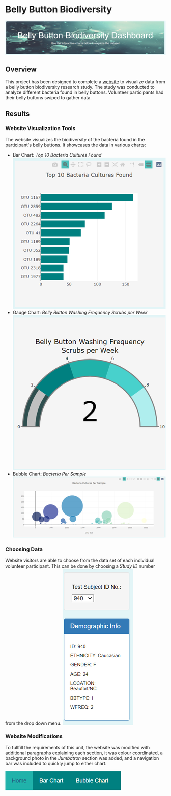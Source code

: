 # Belly Button Biodiversity

![Bellybutton diversity](static/images/intro.PNG)

## Overview

This project has been designed to complete a [website](https://www.google.com "Google's Homepage") to visualize data from a belly button biodiversity research study. The study was conducted to analyze different bacteria found in belly buttons. Volunteer participants had their belly buttons swiped to gather data. 

## Results

### Website Visualization Tools
The website visualizes the biodiversity of the bacteria found in the participant's belly buttons. It showcases the data in various charts:

- Bar Chart: *Top 10 Bacteria Cultures Found*
![Bar Chart](static/images/barchart.PNG)
- Gauge Chart: *Belly Button Washing Frequency Scrubs per Week*
![Gauge Chart](static/images/gauge.PNG)
- Bubble Chart: *Bacteria Per Sample*
![Bubble Chart](static/images/bubblechart.PNG)


### Choosing Data 
Website visitors are able to choose from the data set of each individual volunteer participant.  This can be done by choosing a *Study ID* number from the drop down menu.
![Choice](static/images/id.PNG)

### Website Modifications
To fullfill the requirements of this unit, the website was modified with additional paragraphs explaining each section, it was colour coordinated, a background photo in the *Jumbatron* section was added, and a navigation bar was included to quickly jump to either chart. 

![navbar](static/images/navbar.PNG)
